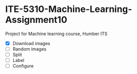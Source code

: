# ITE-5310-Machine-Learning-Assignment10
Project for Machine learning course, Humber ITS


- [x] Download images
- [ ] Random images
- [ ] Split
- [ ] Label
- [ ] Configure